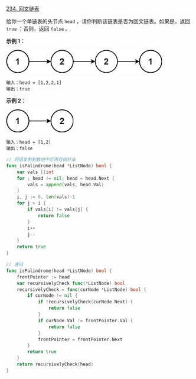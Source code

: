 [234. 回文链表](https://leetcode.cn/problems/palindrome-linked-list/)



给你一个单链表的头节点 `head` ，请你判断该链表是否为回文链表。如果是，返回 `true` ；否则，返回 `false` 。

 

**示例 1：**

![img](./images/pal1linked-list.jpg)

```
输入：head = [1,2,2,1]
输出：true
```

**示例 2：**

![img](./images/pal2linked-list.jpg)

```
输入：head = [1,2]
输出：false
```

```go
// 将值复制到数组中后用双指针法
func isPalindrome(head *ListNode) bool {
	var vals []int
	for ; head != nil; head = head.Next {
		vals = append(vals, head.Val)
	}
	i, j := 0, len(vals)-1
	for j > i {
		if vals[i] != vals[j] {
			return false
		}
		i++
		j--
	}
	return true
}
```



```go
// 递归
func isPalindrome(head *ListNode) bool {
    frontPointer := head
    var recursivelyCheck func(*ListNode) bool
    recursivelyCheck = func(curNode *ListNode) bool {
        if curNode != nil {
            if !recursivelyCheck(curNode.Next) {
                return false
            }
            if curNode.Val != frontPointer.Val {
                return false
            }
            frontPointer = frontPointer.Next
        }
        return true
    }
    return recursivelyCheck(head)
}

```

